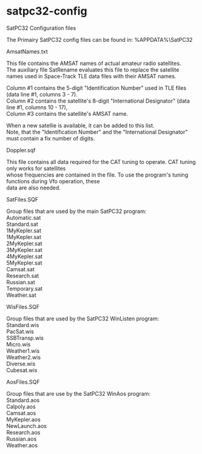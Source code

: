 # satpc32-config
SatPC32 Configuration files

The Primairy SatPC32 config files can be found in: %APPDATA%\SatPC32<br />

AmsatNames.txt<br />

 This file contains the AMSAT names of actual amateur radio satellites.<br />
 The auxiliary file SatRename evaluates this file to replace the satellite<br />
 names used in Space-Track TLE data files with their AMSAT names.<br />

 Column #1 contains the 5-digit "Identification Number" used in TLE files (data line #1, columns 3 - 7).<br />
 Column #2 contains the satellite's 8-digit "International Designator" (data line #1, columns 10 - 17),<br />
 Column #3 contains the satellite's AMSAT name.<br />

 When a new satellie is available, it can be added to this list.<br />
 Note, that the "Identification Number" and the "International Designator" must contain a fix number of digits.<br />

Doppler.sqf<br />

 This file contains all data required for the CAT tuning to operate. CAT tuning only works for satellites<br />
 whose frequencies are contained in the file. To use the program's tuning functions during Vfo operation, these<br />
 data are also needed.<br />

SatFiles.SQF<br />
  
 Group files that are used by the main SatPC32 program:<br />
  Automatic.sat<br />
  Standard.sat<br />
  1MyKepler.sat<br />
  1MyKepler.sat<br />
  2MyKepler.sat<br />
  3MyKepler.sat<br />
  4MyKepler.sat<br />
  5MyKepler.sat<br />
  Camsat.sat<br />
  Research.sat<br />
  Russian.sat<br />
  Temporary.sat<br />
  Weather.sat<br />
  
WisFiles.SQF<br />
  
 Group files that are used by the SatPC32 WinListen program:<br />
  Standard.wis<br />
  PacSat.wis<br />
  SSBTransp.wis<br />
  Micro.wis<br />
  Weather1.wis<br />
  Weather2.wis<br />
  Diverse.wis<br />
  Cubesat.wis<br />
  
AosFiles.SQF<br />
  
 Group files that are use by the SatPC32 WinAos program:<br />
  Standard.aos<br />
  Calpoly.aos<br />
  Camsat.aos<br />
  MyKepler.aos<br />
  NewLaunch.aos<br />
  Research.aos<br />
  Russian.aos<br />
  Weather.aos<br />
